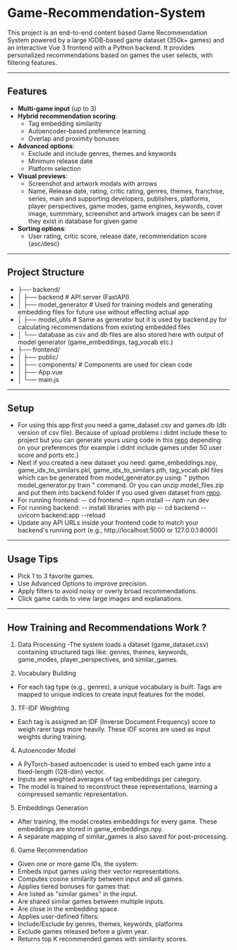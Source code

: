 # Game-Recommendation-System
This project is an end-to-end content based Game Recommendation System powered by a large IGDB-based game dataset (350k+ games) and an interactive Vue 3 frontend with a Python backend.
It provides personalized recommendations based on games the user selects, with filtering features.

---

## Features
- **Multi-game input** (up to 3)
- **Hybrid recommendation scoring**:
  - Tag embedding similarity
  - Autoencoder-based preference learning
  - Overlap and proximity bonuses
- **Advanced options**:
  - Exclude and include genres, themes and keywords
  - Minimum release date
  - Platform selection
- **Visual previews**:
  - Screenshot and artwork modals with arrows
  - Name, Release date, rating, critic rating, genres, themes, franchise, series, main and supporting developers, publishers, platforms, player perspectives, game modes, game engines, keywords, cover image, summmary, screenshot and artwork images can be seen if they exist in database for given game
- **Sorting options**:
  - User rating, critic score, release date, recommendation score (asc/desc)
---
## Project Structure
- ├── backend/
- │ ├── backend # API server (FastAPI)
- │ ├── model_generator # Used for training models and generating embedding files for future use without effecting actual app
- │ ├── model_utils # Same as generator but it is used by backend.py for calculating recommendations from existing embedded files
- │ └── database as csv and db files are also stored here with output of model generator (game_embeddings, tag_vocab etc.)
- ├── frontend/
- │ ├── public/ 
- │ ├── components/ # Components are used for clean code
- │ ├── App.vue 
- │ └── main.js 
---
## Setup
- For using this app first you need a game_dataset.csv and games.db (db version of csv file). Because of upload problems i didnt include these to project but you can generate yours using code in this [repo](https://github.com/emirshn/IGDB-Database-Fetcher) depending on your preferences (for example i didnt include games under 50 user score and ports etc.)
- Next if you created a new dataset you need: game_embeddings.npy, game_idx_to_similars.pkl, game_idx_to_similars.pth, tag_vocab.pkl files which can be generated from model_generator.py using:
  " python model_generator.py train " command. Or you can unzip model_files.zip and put them into backend folder if you used given dataset from [repo](https://github.com/emirshn/IGDB-Database-Fetcher).
- For running frontend:
-- cd frontend
-- npm install
-- npm run dev
- For running backend:
-- install libraries with pip
-- cd backend
-- uvicorn backend:app --reload
- Update any API URLs inside your frontend code to match your backend's running port (e.g., http://localhost:5000 or 127.0.0.1:8000)
---

## Usage Tips
- Pick 1 to 3 favorite games.
- Use Advanced Options to improve precision. 
- Apply filters to avoid noisy or overly broad recommendations.
- Click game cards to view large images and explanations.
  
---
## How Training and Recommendations Work ?
1. Data Processing
-The system loads a dataset (game_dataset.csv) containing structured tags like: genres, themes, keywords, game_modes, player_perspectives, and similar_games.

3. Vocabulary Building
- For each tag type (e.g., genres), a unique vocabulary is built. Tags are mapped to unique indices to create input features for the model.

3. TF-IDF Weighting
- Each tag is assigned an IDF (Inverse Document Frequency) score to weigh rarer tags more heavily. These IDF scores are used as input weights during training.

4. Autoencoder Model
- A PyTorch-based autoencoder is used to embed each game into a fixed-length (128-dim) vector.
- Inputs are weighted averages of tag embeddings per category.
- The model is trained to reconstruct these representations, learning a compressed semantic representation.

5. Embeddings Generation
- After training, the model creates embeddings for every game. These embeddings are stored in game_embeddings.npy.
- A separate mapping of similar_games is also saved for post-processing.

6. Game Recommendation
- Given one or more game IDs, the system:
- Embeds input games using their vector representations.
- Computes cosine similarity between input and all games.
- Applies tiered bonuses for games that:
- Are listed as "similar games" in the input.
- Are shared similar games between multiple inputs.
- Are close in the embedding space.
- Applies user-defined filters:
- Include/Exclude by genres, themes, keywords, platforms
- Exclude games released before a given year.
- Returns top K recommended games with similarity scores.


